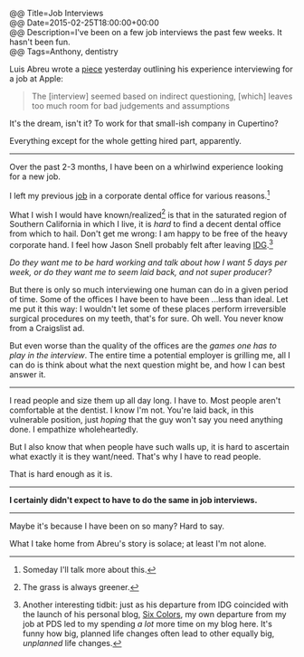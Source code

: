 @@ Title=Job Interviews    
@@ Date=2015-02-25T18:00:00+00:00  
@@ Description=I've been on a few job interviews the past few weeks. It hasn't been fun.    
@@ Tags=Anthony, dentistry  

Luis Abreu wrote a [piece][lmjabreu] yesterday outlining his experience interviewing for a job at Apple:
>The [interview] seemed based on indirect questioning, [which] leaves too much room for bad judgements and assumptions

It's the dream, isn't it? To work for that small-ish company in Cupertino? 

Everything except for the whole getting hired part, apparently. 

<hr class="small"/>

Over the past 2-3 months, I have been on a whirlwind experience looking for a new job. 

I left my previous [job][pacificdentalservices] in a corporate dental office for various reasons.[^pds] 

What I wish I would have known/realized[^kr] is that in the saturated region of Southern California in which I live, it is *hard* to find a decent dental office from which to hail. Don't get me wrong: I am happy to be free of the heavy corporate hand. I feel how Jason Snell probably felt after leaving [IDG][snellworld].[^idg] 

<div class="takehome"><p><i>Do they want me to be hard working and talk about how I want 5 days per week, or do they want me to seem laid back, and not super producer?</i></p></div>

But there is only so much interviewing one human can do in a given period of time. Some of the offices I have been to have been ...less than ideal. Let me put it this way: I wouldn't let some of these places perform irreversible surgical procedures on my teeth, that's for sure. Oh well. You never know from a Craigslist ad. 

But even worse than the quality of the offices are the *games one has to play in the interview*. The entire time a potential employer is grilling me, all I can do is think about what the next question might be, and how I can best answer it. 

<hr class="small"/>

I read people and size them up all day long. I have to. Most people aren't comfortable at the dentist. I know I'm not. You're laid back, in this vulnerable position, just *hoping* that the guy won't say you need anything done. I empathize wholeheartedly.

But I also know that when people have such walls up, it is hard to ascertain what exactly it is they want/need. That's why I have to read people. 

That is hard enough as it is.

***

**I certainly didn't expect to have to do the same in job interviews.**

***

Maybe it's because I have been on so many? Hard to say.

What I take home from Abreu's story is solace; at least I'm not alone.

[^pds]: Someday I'll talk more about this.
[^idg]: Another interesting tidbit: just as his departure from IDG coincided with the launch of his personal blog, [Six Colors][sixcolors], my own departure from my job at PDS led to my spending *a lot* more time on my blog here. It's funny how big, planned life changes often lead to other equally big, *unplanned* life changes.
[^kr]: The grass is always greener.

[lmjabreu]: https://lmjabreu.com/post/700-billion/
[pacificdentalservices]: http://pacificdentalservices.com
[sixcolors]: http://www.sixcolors.com
[snellworld]: http://snellworld.com/a-personal-announcement.html